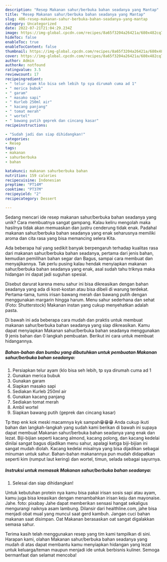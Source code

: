 ```yaml
---
description: "Resep Makanan sahur/berbuka bahan seadanya yang Mantap"
title: "Resep Makanan sahur/berbuka bahan seadanya yang Mantap"
slug: 406-resep-makanan-sahur-berbuka-bahan-seadanya-yang-mantap
category: Uncategorized
date: 2022-07-21T21:04:29.234Z
image: https://img-global.cpcdn.com/recipes/8a65f3204a26421a/680x482cq70/makanan-sahurberbuka-bahan-seadanya-foto-resep-utama.jpg
hideToc: false
enableToc: true
enableTocContent: false
thumbnail: https://img-global.cpcdn.com/recipes/8a65f3204a26421a/680x482cq70/makanan-sahurberbuka-bahan-seadanya-foto-resep-utama.jpg
cover: https://img-global.cpcdn.com/recipes/8a65f3204a26421a/680x482cq70/makanan-sahurberbuka-bahan-seadanya-foto-resep-utama.jpg
author: Admin
authorAv: notfound
ratingvalue: 3.5
reviewcount: 17
recipeingredient:
- " telur ayam klo bisa seh lebih tp sya dirumah cuma ad 1"
- " merica bubuk"
- " garam"
- " masako sapi"
- " Kurleb 250ml air"
- " kacang panjang"
- " tomat merah"
- " wortel"
- " bawang putih geprek dan cincang kasar"
recipeinstructions:

- "Sudah jadi dan siap dihidangkan!"
categories:
- Resep
tags:
- makanan
- sahurberbuka
- bahan

katakunci: makanan sahurberbuka bahan 
nutrition: 159 calories
recipecuisine: Indonesian
preptime: "PT14M"
cooktime: "PT37M"
recipeyield: "2"
recipecategory: Dessert

---
```





Sedang mencari ide resep makanan sahur/berbuka bahan seadanya yang unik? Cara membuatnya sangat gampang. Kalau keliru mengolah maka hasilnya tidak akan memuaskan dan justru cenderung tidak enak. Padahal makanan sahur/berbuka bahan seadanya yang enak seharusnya memiliki aroma dan cita rasa yang bisa memancing selera Kita.





Ada beberapa hal yang sedikit banyak berpengaruh terhadap kualitas rasa dari makanan sahur/berbuka bahan seadanya, pertama dari jenis bahan, kemudian pemilihan bahan segar dan Bagus, sampai cara membuat dan menyajikannya. Tak perlu pusing kalau hendak menyiapkan makanan sahur/berbuka bahan seadanya yang enak,      asal sudah tahu triknya maka hidangan ini dapat jadi suguhan spesial.














Disebut darurat karena menu sahur ini bisa dikreasikan dengan bahan seadanya yang ada di kost-kostan atau bisa dibeli di warung terdekat. Pertama-tama, tumis irisan bawang merah dan bawang putih dengan menggunakan margarin hingga harum. Menu sahur sederhana dan sehat (Foto: Shutterstock) Makanan instan yang cukup menyehatkan adalah pasta.






Di bawah ini ada beberapa cara mudah dan praktis untuk membuat makanan sahur/berbuka bahan seadanya yang siap dikreasikan. Kamu dapat menyiapkan Makanan sahur/berbuka bahan seadanya menggunakan 9 jenis bahan dan 0 langkah pembuatan. Berikut ini cara untuk membuat hidangannya.

<!--inarticleads1-->

##### Bahan-bahan dan bumbu yang dibutuhkan untuk pembuatan Makanan sahur/berbuka bahan seadanya:

1. Persiapkan  telur ayam (klo bisa seh lebih, tp sya dirumah cuma ad 1
1. Gunakan  merica bubuk
1. Gunakan  garam
1. Siapkan  masako sapi
1. Sediakan  Kurleb 250ml air
1. Gunakan  kacang panjang
1. Sediakan  tomat merah
1. Ambil  wortel
1. Siapkan  bawang putih (geprek dan cincang kasar)


Tp ttep enk kok meski macamnya kyk sampah😁😁😁 Anda cukup ikuti bahan dan langkah-langkah yang sudah kami berikan di bawah ini supaya dapat membuat Makanan sahur/berbuka bahan seadanya yang enak dan lezat. Biji-bijian seperti kacang almond, kacang polong, dan kacang kedelai dinilai sangat bagus dijadikan menu sahur, apalagi ketiga biji-bijian ini sangat mudah diolah. Kacang kedelai misalnya yang bisa dijadikan sebagai minuman untuk sahur. Bahan-bahan makanannya pun mudah didapatkan seperti kim (rumput laut kering) dan wortel, timun, selada sebagai sayurnya. 

<!--inarticleads2-->

##### Instruksi untuk memasak Makanan sahur/berbuka bahan seadanya:


1. Selesai dan siap dihidangkan!

Untuk kebutuhan protein nya kamu bisa pakai irisan sosis sapi atau ayam, kamu juga bisa kreasikan dengan menambahkan irisan keju dan mayonaise. Jahe. foto: pixabay Jahe dapat memberikan sensasi hangat sekaligus mengurangi naiknya asam lambung. Dilansir dari healthline.com, jahe bisa menjadi obat mual yang muncul saat gerd kambuh. Jangan cuci bahan makanan saat disimpan. Oat Makanan berasaskan oat sangat digalakkan semasa sahur. 

Terima kasih telah menggunakan resep yang tim kami tampilkan di sini. Harapan kami, olahan Makanan sahur/berbuka bahan seadanya yang mudah di atas dapat membantu kamu menyiapkan hidangan yang lezat untuk keluarga/teman maupun menjadi ide untuk berbisnis kuliner. Semoga bermanfaat dan selamat mencoba!
